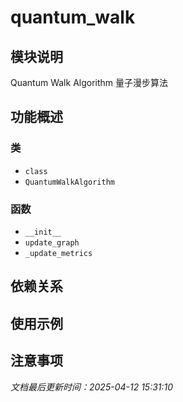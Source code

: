 # quantum_walk

## 模块说明
Quantum Walk Algorithm
量子漫步算法

## 功能概述

### 类

- `class`
- `QuantumWalkAlgorithm`

### 函数

- `__init__`
- `update_graph`
- `_update_metrics`

## 依赖关系

## 使用示例

## 注意事项

*文档最后更新时间：2025-04-12 15:31:10*